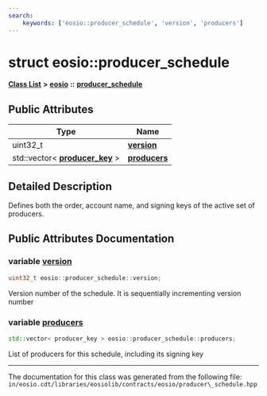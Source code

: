 ```yaml
---
search:
    keywords: ['eosio::producer_schedule', 'version', 'producers']
---
```


# struct eosio::producer\_schedule

[**Class List**](annotated.md) **>** [**eosio**](namespaceeosio.md) **::** [**producer\_schedule**](structeosio_1_1producer__schedule.md)


## Public Attributes

|Type|Name|
|-----|-----|
|uint32\_t|[**version**](structeosio_1_1producer__schedule_a3958be89c877e9249710a8aafa155829.md#1a3958be89c877e9249710a8aafa155829)|
|std::vector< **[producer\_key](structeosio_1_1producer__key.md)** >|[**producers**](structeosio_1_1producer__schedule_a83fb548e50e59d21e71b7ab812f29600.md#1a83fb548e50e59d21e71b7ab812f29600)|


## Detailed Description

Defines both the order, account name, and signing keys of the active set of producers. 
## Public Attributes Documentation

### variable <a id="1a3958be89c877e9249710a8aafa155829" href="#1a3958be89c877e9249710a8aafa155829">version</a>

```cpp
uint32_t eosio::producer_schedule::version;
```


Version number of the schedule. It is sequentially incrementing version number 

### variable <a id="1a83fb548e50e59d21e71b7ab812f29600" href="#1a83fb548e50e59d21e71b7ab812f29600">producers</a>

```cpp
std::vector< producer_key > eosio::producer_schedule::producers;
```


List of producers for this schedule, including its signing key 



----------------------------------------
The documentation for this class was generated from the following file: `in/eosio.cdt/libraries/eosiolib/contracts/eosio/producer\_schedule.hpp`
